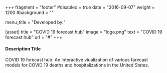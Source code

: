 +++
fragment = "footer"
#disabled = true
date = "2016-09-07"
weight = 1200
#background = ""

menu_title = "Developed by:"

[asset]
  title = "COVID 19 forecast hub"
  image = "logo.png"
  text = "COVID 19 forecast hub"
  url = "#"
+++

#### Description Title

COVID 19 forecast hub:
An interactive viualization of various farecast models for COVID 19 deaths and hospitalizations in the United States.
